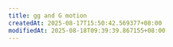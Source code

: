 ```yaml
---
title: gg and G motion
createdAt: 2025-08-17T15:50:42.569377+08:00
modifiedAt: 2025-08-18T09:39:39.867155+08:00
---
```



